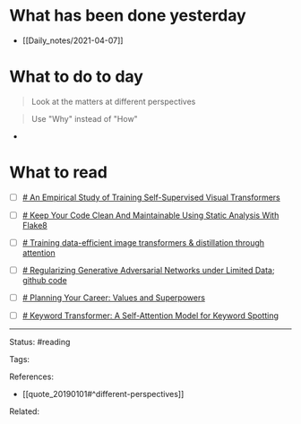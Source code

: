# What has been done yesterday

- [[Daily_notes/2021-04-07]]

# What to do to day
>Look at the matters at different perspectives

>Use "Why" instead of "How"

- 

# What to read

- [ ] [# An Empirical Study of Training Self-Supervised Visual Transformers](https://arxiv.org/abs/2104.02057)
- [ ] [# Keep Your Code Clean And Maintainable Using Static Analysis With Flake8](https://www.pythonpodcast.com/flake8-static-analysis-episode-309/)
- [ ] [# Training data-efficient image transformers & distillation through attention](https://arxiv.org/abs/2012.12877)
- [ ] [# Regularizing Generative Adversarial Networks under Limited Data](https://arxiv.org/abs/2104.03310); [github code](https://github.com/google/lecam-gan)
- [ ] [# Planning Your Career: Values and Superpowers](https://eugeneyan.com/writing/values-and-superpowers/)
- [ ] [# Keyword Transformer: A Self-Attention Model for Keyword Spotting](https://arxiv.org/abs/2104.00769)



---
Status: #reading

Tags: 

References:
- [[quote_20190101#^different-perspectives]]

Related: 
